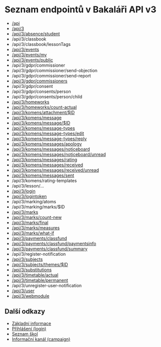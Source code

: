 # Seznam endpointů v Bakaláři API v3

* [/api](moduly/API_info.md)
* [/api/3](moduly/API_info.md)
* [/api/3/absence/student](moduly/absence.md)
* /api/3/classbook
* /api/3/classbook/lessonTags
* [/api/3/events](moduly/events.md)
* [/api/3/events/my](moduly/events.md)
* [/api/3/events/public](moduly/events.md)
* /api/3/gdpr/commissioner
* /api/3/gdpr/commissioner/send-objection
* /api/3/gdpr/commissioner/send-report
* [/api/3/gdpr/commissioners](moduly/gdpr.md)
* /api/3/gdpr/consent
* /api/3/gdpr/consents/person
* /api/3/gdpr/consents/person/child
* [/api/3/homeworks](moduly/homework.md)
* [/api/3/homeworks/count-actual](moduly/homework_new.md)
* [/api/3/komens/attachment/$ID](moduly/attachment.md)
* [/api/3/komens/message](moduly/komens_send.md)
* [/api/3/komens/message/$ID](moduly/komens.md)
* [/api/3/komens/message-types](moduly/komens_message-types.md)
* [/api/3/komens/message-types/edit](moduly/komens_message-types.md)
* [/api/3/komens/message-types/reply](moduly/komens_message-types.md)
* [/api/3/komens/messages/apology](moduly/komens.md)
* [/api/3/komens/messages/noticeboard](moduly/komens.md)
* [/api/3/komens/messages/noticeboard/unread](moduly/komens.md)
* [/api/3/komens/messages/rating](moduly/komens.md)
* [/api/3/komens/messages/received](moduly/komens.md)
* [/api/3/komens/messages/received/unread](moduly/komens.md)
* [/api/3/komens/messages/sent](moduly/komens.md)
* /api/3/komens/rating-templates
* /api/3/lesson/...
* [/api/3/login](moduly/web.md)
* [/api/3/logintoken](moduly/web.md)
* /api/3/marking/atoms
* /api/3/marking/marks/$ID
* [/api/3/marks](moduly/marks.md)
* [/api/3/marks/count-new](moduly/marks_new.md)
* [/api/3/marks/final](moduly/marks_final.md)
* [/api/3/marks/measures](moduly/marks_measures.md)
* [/api/3/marks/what-if](moduly/whatif.md)
* [/api/3/payments/classfund](moduly/payments.md#seznam-plateb)
* [/api/3/payments/classfund/paymentsinfo](moduly/payments.md#vložit-peníze)
* [/api/3/payments/classfund/summary](moduly/payments.md#celkový-stav-fondu)
* /api/3/register-notification
* [/api/3/subjects](moduly/subjects.md)
* [/api/3/subjects/themes/$ID](moduly/themes.md)
* [/api/3/substitutions](moduly/substitutions.md)
* [/api/3/timetable/actual](moduly/timetable.md)
* [/api/3/timetable/permanent](moduly/timetable.md)
* /api/3/unregister-user-notification
* [/api/3/user](moduly/user.md)
* [/api/3/webmodule](moduly/web.md)

## Další odkazy

* [Základní informace](README.md)
* [Přihlášení (login)](login.md)
* [Seznam škol](schools_list.md)
* [Informační kanál (campaign)](campaign.md)
